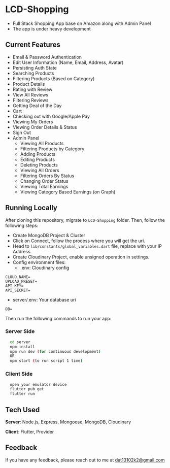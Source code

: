 # LCD-Shopping

- Full Stack Shopping App base on Amazon along with Admin Panel
- The app is under heavy development

## Current Features
- Email & Password Authentication
- Edit User Information (Name, Email, Address, Avatar)
- Persisting Auth State
- Searching Products
- Filtering Products (Based on Category)
- Product Details
- Rating with Review
- View All Reviews
- Filtering Reviews
- Getting Deal of the Day
- Cart
- Checking out with Google/Apple Pay
- Viewing My Orders
- Viewing Order Details & Status
- Sign Out
- Admin Panel
    - Viewing All Products
    - Filtering Products by Category
    - Adding Products
    - Editing Products
    - Deleting Products
    - Viewing All Orders
    - Filtering Orders By Status
    - Changing Order Status
    - Viewing Total Earnings
    - Viewing Category Based Earnings (on Graph)


## Running Locally
After cloning this repository, migrate to ```LCD-Shopping``` folder. Then, follow the following steps:
- Create MongoDB Project & Cluster
- Click on Connect, follow the process where you will get the uri.
- Head to ```lib/constants/global_variables.dart``` file, replace <yourip> with your IP Address. 
- Create Cloudinary Project, enable unsigned operation in settings.
- Config environment files:
  - .env: Cloudinary config
```
CLOUD_NAME=
UPLOAD_PRESET=
API_KEY=
API_SECRET=
```
  - server/.env: Your database uri
```
DB=
```

Then run the following commands to run your app:

### Server Side
```bash
  cd server
  npm install
  npm run dev (for continuous development)
  OR
  npm start (to run script 1 time)
```

### Client Side
```bash
  open your emulator device
  flutter pub get
  flutter run
```

## Tech Used
**Server**: Node.js, Express, Mongoose, MongoDB, Cloudinary

**Client**: Flutter, Provider
    
## Feedback

If you have any feedback, please reach out to me at dat13102k2@gmail.com
